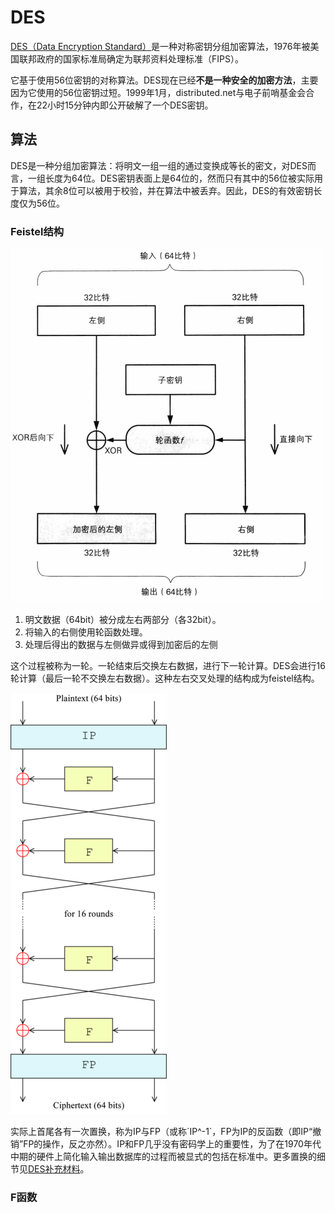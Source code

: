 # DES

[DES（Data Encryption Standard）](https://zh.wikipedia.org/wiki/%E8%B3%87%E6%96%99%E5%8A%A0%E5%AF%86%E6%A8%99%E6%BA%96)是一种对称密钥分组加密算法，1976年被美国联邦政府的国家标准局确定为联邦资料处理标准（FIPS）。

它基于使用56位密钥的对称算法。DES现在已经**不是一种安全的加密方法**，主要因为它使用的56位密钥过短。1999年1月，distributed.net与电子前哨基金会合作，在22小时15分钟内即公开破解了一个DES密钥。

## 算法

DES是一种分组加密算法：将明文一组一组的通过变换成等长的密文，对DES而言，一组长度为64位。DES密钥表面上是64位的，然而只有其中的56位被实际用于算法，其余8位可以被用于校验，并在算法中被丢弃。因此，DES的有效密钥长度仅为56位。

### Feistel结构

![](/assets/feistel-round.png)

1. 明文数据（64bit）被分成左右两部分（各32bit）。
2. 将输入的右侧使用轮函数处理。
3. 处理后得出的数据与左侧做异或得到加密后的左侧

这个过程被称为一轮。一轮结束后交换左右数据，进行下一轮计算。DES会进行16轮计算（最后一轮不交换左右数据）。这种左右交叉处理的结构成为feistel结构。

  
![](/assets/250px-DES-main-network.png)

实际上首尾各有一次置换，称为IP与FP（或称\`IP^-1\`，FP为IP的反函数（即IP“撤销”FP的操作，反之亦然）。IP和FP几乎没有密码学上的重要性，为了在1970年代中期的硬件上简化输入输出数据库的过程而被显式的包括在标准中。更多置换的细节见[DES补充材料](https://zh.wikipedia.org/wiki/DES%E8%A1%A5%E5%85%85%E6%9D%90%E6%96%99)。

### F函数







